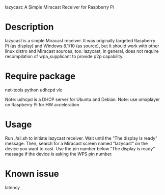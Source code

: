lazycast: A Simple Miracast Receiver for Raspberry Pi

# Description
lazycast is a simple Miracast receiver. It was originally targeted Raspberry Pi (as display) and Windows 8.1/10 (as source), but it should work with other linux distro and Miracast sources, too. lazycast, in general, does not require recompilation of wpa_supplicant to provide p2p capability. 

# Require package
net-tools python udhcpd vlc

Note: udhcpd is a DHCP server for Ubuntu and Debian.
Note: use omxplayer on Raspberry Pi for HW acceleration

# Usage

Run
./all.sh
to initiate lazycast receiver. Wait until the "The display is ready" message.
Then, search for a Miracast screen named "lazycast" on the device you want to cast. Use the pin number below "The display is ready" message if the device is asking the WPS pin number.

# Known issue
latency
